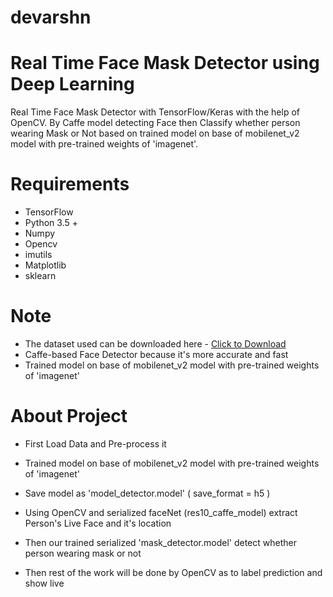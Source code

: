 # devarshn
# Real Time Face Mask Detector using Deep Learning

Real Time Face Mask Detector with TensorFlow/Keras with the help of OpenCV. By Caffe model detecting Face then Classify whether person wearing Mask or Not based on trained model on base of mobilenet_v2 model with pre-trained weights of 'imagenet'.

# Requirements

* TensorFlow
* Python 3.5 +
* Numpy
* Opencv
* imutils
* Matplotlib
* sklearn

# Note

* The dataset used can be downloaded here - [Click to Download](https://drive.google.com/drive/folders/1XDte2DL2Mf_hw4NsmGst7QtYoU7sMBVG?usp=sharing)
* Caffe-based Face Detector because it's more accurate and fast
* Trained model on base of mobilenet_v2 model with pre-trained weights of 'imagenet'

# About Project

* First Load Data and Pre-process it

* Trained model on base of mobilenet_v2 model with pre-trained weights of 'imagenet'

* Save model as 'model_detector.model' ( save_format = h5 )

* Using OpenCV and serialized faceNet (res10_caffe_model) extract Person's Live Face and it's location

* Then our trained serialized 'mask_detector.model' detect whether person wearing mask or not

* Then rest of the work will be done by OpenCV as to label prediction and show live
